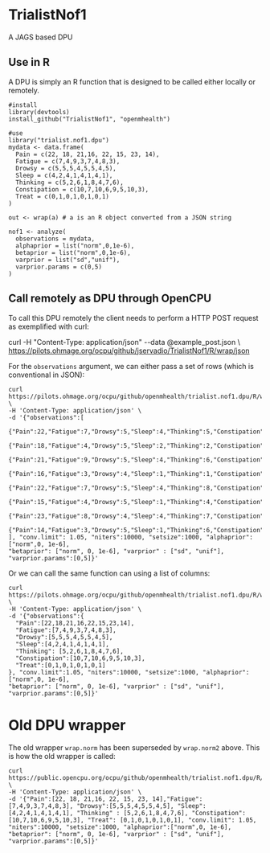 TrialistNof1
============

A JAGS based DPU

## Use in R

A DPU is simply an R function that is designed to be called either locally or remotely.

    #install
    library(devtools)
    install_github("TrialistNof1", "openmhealth")

    #use
    library("trialist.nof1.dpu")
    mydata <- data.frame(
      Pain = c(22, 18, 21,16, 22, 15, 23, 14), 
      Fatigue = c(7,4,9,3,7,4,8,3), 
      Drowsy = c(5,5,5,4,5,5,4,5), 
      Sleep = c(4,2,4,1,4,1,4,1), 
      Thinking = c(5,2,6,1,8,4,7,6), 
      Constipation = c(10,7,10,6,9,5,10,3),
      Treat = c(0,1,0,1,0,1,0,1)
    )

    out <- wrap(a) # a is an R object converted from a JSON string

    nof1 <- analyze(
      observations = mydata,
      alphaprior = list("norm",0,1e-6),
      betaprior = list("norm",0,1e-6),
      varprior = list("sd","unif"),
      varprior.params = c(0,5)
    )
       
## Call remotely as DPU through OpenCPU

To call this DPU remotely the client needs to perform a HTTP POST request as exemplified with curl:

curl -H "Content-Type: application/json" --data @example_post.json \ https://pilots.ohmage.org/ocpu/github/jservadio/TrialistNof1/R/wrap/json



For the `observations` argument, we can either pass a set of rows (which is conventional in JSON):

    curl https://pilots.ohmage.org/ocpu/github/openmhealth/trialist.nof1.dpu/R/wrap.norm2/json \
    -H 'Content-Type: application/json' \
    -d '{"observations":[
      {"Pain":22,"Fatigue":7,"Drowsy":5,"Sleep":4,"Thinking":5,"Constipation":10,"Treat":0},
      {"Pain":18,"Fatigue":4,"Drowsy":5,"Sleep":2,"Thinking":2,"Constipation":7,"Treat":1},
      {"Pain":21,"Fatigue":9,"Drowsy":5,"Sleep":4,"Thinking":6,"Constipation":10,"Treat":0},
      {"Pain":16,"Fatigue":3,"Drowsy":4,"Sleep":1,"Thinking":1,"Constipation":6,"Treat":1},
      {"Pain":22,"Fatigue":7,"Drowsy":5,"Sleep":4,"Thinking":8,"Constipation":9,"Treat":0},
      {"Pain":15,"Fatigue":4,"Drowsy":5,"Sleep":1,"Thinking":4,"Constipation":5,"Treat":1},
      {"Pain":23,"Fatigue":8,"Drowsy":4,"Sleep":4,"Thinking":7,"Constipation":10,"Treat":0},
      {"Pain":14,"Fatigue":3,"Drowsy":5,"Sleep":1,"Thinking":6,"Constipation":3,"Treat":1}
    ], "conv.limit": 1.05, "niters":10000, "setsize":1000, "alphaprior":["norm",0, 1e-6], 
    "betaprior": ["norm", 0, 1e-6], "varprior" : ["sd", "unif"], "varprior.params":[0,5]}'
    
 Or we can call the same function can using a list of columns:

    curl https://pilots.ohmage.org/ocpu/github/openmhealth/trialist.nof1.dpu/R/wrap.norm2/json \
    -H 'Content-Type: application/json' \
    -d '{"observations":{
      "Pain":[22,18,21,16,22,15,23,14], 
      "Fatigue":[7,4,9,3,7,4,8,3], 
      "Drowsy":[5,5,5,4,5,5,4,5], 
      "Sleep":[4,2,4,1,4,1,4,1], 
      "Thinking": [5,2,6,1,8,4,7,6], 
      "Constipation":[10,7,10,6,9,5,10,3], 
      "Treat":[0,1,0,1,0,1,0,1] 
    }, "conv.limit":1.05, "niters":10000, "setsize":1000, "alphaprior":["norm",0, 1e-6], 
    "betaprior": ["norm", 0, 1e-6], "varprior" : ["sd", "unif"], "varprior.params":[0,5]}'

# Old DPU wrapper

The old wrapper `wrap.norm` has been superseded by `wrap.norm2` above. This is how the old wrapper is called:

    curl https://public.opencpu.org/ocpu/github/openmhealth/trialist.nof1.dpu/R/wrap.norm/json \
    -H 'Content-Type: application/json' \
    -d '{"Pain":[22, 18, 21,16, 22, 15, 23, 14],"Fatigue":[7,4,9,3,7,4,8,3], "Drowsy":[5,5,5,4,5,5,4,5], "Sleep":[4,2,4,1,4,1,4,1], "Thinking" : [5,2,6,1,8,4,7,6], "Constipation":[10,7,10,6,9,5,10,3], "Treat": [0,1,0,1,0,1,0,1], "conv.limit": 1.05, "niters":10000, "setsize":1000, "alphaprior":["norm",0, 1e-6], "betaprior": ["norm", 0, 1e-6], "varprior" : ["sd", "unif"], "varprior.params":[0,5]}'
